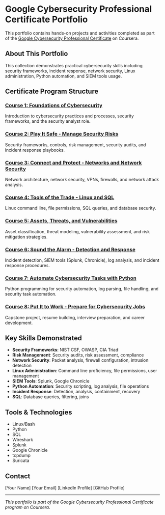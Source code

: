 # Google Cybersecurity Professional Certificate Portfolio

This portfolio contains hands-on projects and activities completed as part of the [Google Cybersecurity Professional Certificate](https://www.coursera.org/professional-certificates/google-cybersecurity) on Coursera.

## About This Portfolio

This collection demonstrates practical cybersecurity skills including security frameworks, incident response, network security, Linux administration, Python automation, and SIEM tools usage.

## Certificate Program Structure

### [Course 1: Foundations of Cybersecurity](./Course%201%20-%20Foundations%20of%20Cybersecurity)
Introduction to cybersecurity practices and processes, security frameworks, and the security analyst role.

### [Course 2: Play It Safe - Manage Security Risks](./Course%202%20-%20Play%20It%20Safe%20-%20Manage%20Security%20Risks)
Security frameworks, controls, risk management, security audits, and incident response playbooks.

### [Course 3: Connect and Protect - Networks and Network Security](./Course%203%20-%20Connect%20and%20Protect%20-%20Networks%20and%20Network%20Security)
Network architecture, network security, VPNs, firewalls, and network attack analysis.

### [Course 4: Tools of the Trade - Linux and SQL](./Course%204%20-%20Tools%20of%20the%20Trade%20-%20Linux%20and%20SQL)
Linux command line, file permissions, SQL queries, and database security.

### [Course 5: Assets, Threats, and Vulnerabilities](./Course%205%20-%20Assets,%20Threats,%20and%20Vulnerabilities)
Asset classification, threat modeling, vulnerability assessment, and risk mitigation strategies.

### [Course 6: Sound the Alarm - Detection and Response](./Course%206%20-%20Sound%20the%20Alarm%20-%20Detection%20and%20Response)
Incident detection, SIEM tools (Splunk, Chronicle), log analysis, and incident response procedures.

### [Course 7: Automate Cybersecurity Tasks with Python](./Course%207%20-%20Automate%20Cybersecurity%20Tasks%20with%20Python)
Python programming for security automation, log parsing, file handling, and security task automation.

### [Course 8: Put It to Work - Prepare for Cybersecurity Jobs](./Course%208%20-%20Put%20It%20to%20Work%20-%20Prepare%20for%20Cybersecurity%20Jobs)
Capstone project, resume building, interview preparation, and career development.

## Key Skills Demonstrated

- **Security Frameworks**: NIST CSF, OWASP, CIA Triad
- **Risk Management**: Security audits, risk assessment, compliance
- **Network Security**: Packet analysis, firewall configuration, intrusion detection
- **Linux Administration**: Command line proficiency, file permissions, user management
- **SIEM Tools**: Splunk, Google Chronicle
- **Python Automation**: Security scripting, log analysis, file operations
- **Incident Response**: Detection, analysis, containment, recovery
- **SQL**: Database queries, filtering, joins

## Tools & Technologies

- Linux/Bash
- Python
- SQL
- Wireshark
- Splunk
- Google Chronicle
- tcpdump
- Suricata

## Contact

[Your Name]
[Your Email]
[LinkedIn Profile]
[GitHub Profile]

---

*This portfolio is part of the Google Cybersecurity Professional Certificate program on Coursera.*
